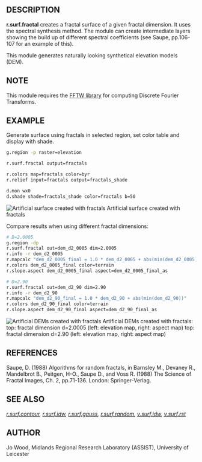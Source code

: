 ## DESCRIPTION

**r.surf.fractal** creates a fractal surface of a given fractal
dimension. It uses the spectral synthesis method. The module can create
intermediate layers showing the build up of different spectral
coefficients (see Saupe, pp.106-107 for an example of this).

This module generates naturally looking synthetical elevation models
(DEM).

## NOTE

This module requires the [FFTW library](https://fftw.org) for computing
Discrete Fourier Transforms.

## EXAMPLE

Generate surface using fractals in selected region, set color table and
display with shade.

```bash
g.region -p raster=elevation

r.surf.fractal output=fractals

r.colors map=fractals color=byr
r.relief input=fractals output=fractals_shade

d.mon wx0
d.shade shade=fractals_shade color=fractals b=50
```

![Artificial surface created with fractals](r_surf_fractal_simple.png)
Artificial surface created with fractals

Compare results when using different fractal dimensions:

```bash
# D=2.0005
g.region -dp
r.surf.fractal out=dem_d2_0005 dim=2.0005
r.info -r dem_d2_0005
r.mapcalc "dem_d2_0005_final = 1.0 * dem_d2_0005 + abs(min(dem_d2_0005))"
r.colors dem_d2_0005_final color=terrain
r.slope.aspect dem_d2_0005_final aspect=dem_d2_0005_final_as

# D=2.90
r.surf.fractal out=dem_d2_90 dim=2.90
r.info -r dem_d2_90
r.mapcalc "dem_d2_90_final = 1.0 * dem_d2_90 + abs(min(dem_d2_90))"
r.colors dem_d2_90_final color=terrain
r.slope.aspect dem_d2_90_final aspect=dem_d2_90_final_as
```

![Artificial DEMs created with fractals](r_surf_fractal.jpg)
Artificial DEMs created with fractals:
top: fractal dimension d=2.0005 (left: elevation map, right: aspect
map)
top: fractal dimension d=2.90 (left: elevation map, right: aspect map)

## REFERENCES

Saupe, D. (1988) Algorithms for random fractals, in Barnsley M., Devaney
R., Mandelbrot B., Peitgen, H-O., Saupe D., and Voss R. (1988) The
Science of Fractal Images, Ch. 2, pp.71-136. London: Springer-Verlag.

## SEE ALSO

*[r.surf.contour](r.surf.contour.md), [r.surf.idw](r.surf.idw.md),
[r.surf.gauss](r.surf.gauss.md), [r.surf.random](r.surf.random.md),
[v.surf.idw](v.surf.idw.md), [v.surf.rst](v.surf.rst.md)*

## AUTHOR

Jo Wood, Midlands Regional Research Laboratory (ASSIST), University of
Leicester
